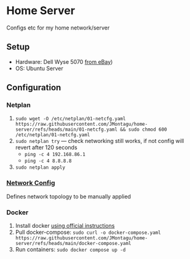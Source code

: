 # Home Server

Configs etc for my home network/server

## Setup

- Hardware: Dell Wyse 5070 [from eBay](https://www.ebay.com.au/itm/256696383835))
- OS: Ubuntu Server

## Configuration
### Netplan

1. `sudo wget -O /etc/netplan/01-netcfg.yaml https://raw.githubusercontent.com/JMontagu/home-server/refs/heads/main/01-netcfg.yaml && sudo chmod 600 /etc/netplan/01-netcfg.yaml`
2. `sudo netplan try` — check networking still works, if not config will revert after 120 seconds
    - `ping -c 4 192.168.86.1`
    - `ping -c 4 8.8.8.8`
4. `sudo netplan apply`

### [Network Config](https://github.com/JMontagu/home-server/blob/main/network_config.yaml)

Defines network topology to be manually applied

### Docker

1. Install docker [using official instructions](https://docs.docker.com/engine/install/ubuntu/#install-using-the-repository)
2. Pull docker-compose: `sudo curl -o docker-compose.yaml https://raw.githubusercontent.com/JMontagu/home-server/refs/heads/main/docker-compose.yaml`
3. Run containers: `sudo docker compose up -d`
